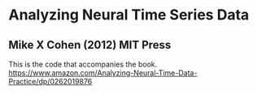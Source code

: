 # Analyzing Neural Time Series Data
## Mike X Cohen (2012) MIT Press

This is the code that accompanies the book.
https://www.amazon.com/Analyzing-Neural-Time-Data-Practice/dp/0262019876

